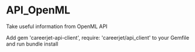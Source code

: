 # API_OpenML

Take useful information from OpenML API


Add gem 'careerjet-api-client', require: 'careerjet/api_client'
to your Gemfile and run bundle install
